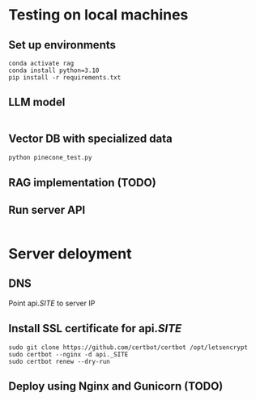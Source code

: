 # Testing on local machines

## Set up environments

```conda create rag
conda activate rag
conda install python=3.10
pip install -r requirements.txt
```

## LLM model

```python llm.py
```

## Vector DB with specialized data

```python pinecone_index.py
python pinecone_test.py
```

## RAG implementation (TODO)

## Run server API

```python api.py
```

# Server deloyment

## DNS

Point api._SITE_ to server IP

## Install SSL certificate for api._SITE_

```sudo apt get nginx
sudo git clone https://github.com/certbot/certbot /opt/letsencrypt
sudo certbot --nginx -d api._SITE
sudo certbot renew --dry-run
```

## Deploy using Nginx and Gunicorn (TODO)